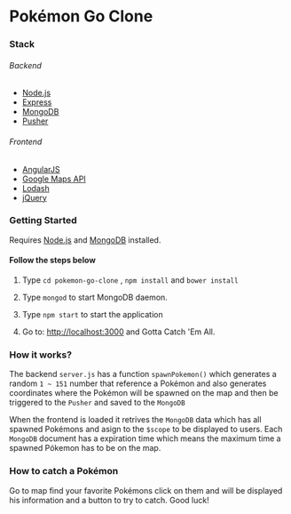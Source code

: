 # Pokémon Go Clone
### Stack
###### Backend
  - [Node.js](https://nodejs.org)
  - [Express](http://expressjs.com)
  - [MongoDB](https://www.mongodb.com)
  - [Pusher](https://pusher.com)

###### Frontend
  - [AngularJS](https://angularjs.org)
  - [Google Maps API](https://developers.google.com/maps/documentation/javascript)
  - [Lodash](https://lodash.com)
  - [jQuery](https://jquery.com)

### Getting Started
Requires [Node.js](https://nodejs.org) and [MongoDB](https://www.mongodb.com) installed.

#### Follow the steps below
1. Type `cd pokemon-go-clone` , `npm install` and `bower install`

2. Type `mongod` to start MongoDB daemon.

3. Type `npm start` to start the application

2. Go to: [http://localhost:3000](http://localhost:3000) and Gotta Catch 'Em All.

### How it works?

The backend `server.js` has a function `spawnPokemon()` which generates a random `1 ~ 151` number that reference a Pokémon and also generates coordinates where the Pokémon will be spawned on the map and then be triggered to the `Pusher` and saved to the `MongoDB`

When the frontend is loaded it retrives the `MongoDB` data which has all spawned Pokémons and asign to the `$scope` to be displayed to users. Each `MongoDB` document has a expiration time which means the maximum time a spawned Pókemon has to be on the map.

### How to catch a Pokémon

Go to map find your favorite Pokémons click on them and will be displayed his information and a button to try to catch. Good luck!